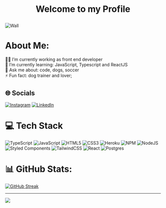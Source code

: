 # <p align="center">Welcome to my Profile</p>  
<!--   Header IMG -->    
![Wall](https://i.ibb.co/JdN7xJ4/myheader.png)  
<!--   about me     -->   
#  About Me: 
👨‍💻 I’m currently working as front end developer <br>🌱 I’m currently learning: JavaScript, Typescript and ReactJS <br>💬 Ask me about:  code, dogs, soccer <br>⚡ Fun fact: dog trainer and lover;
      
<!--   Socials  -->         
## 🌐 Socials 
[![Instagram](https://img.shields.io/badge/Instagram-%23E4405F.svg?logo=Instagram&logoColor=white)](https://instagram.com/matheusgrossi__) [![LinkedIn](https://img.shields.io/badge/LinkedIn-%230077B5.svg?logo=linkedin&logoColor=white)](https://www.linkedin.com/in/matheus-grossi-f-t-de-oliveira-1437b2143/)   
       
<!--  Tech stack -->          
# 💻 Tech Stack  
![TypeScript](https://img.shields.io/badge/typescript-%23007ACC.svg?style=plastic&logo=typescript&logoColor=white) ![JavaScript](https://img.shields.io/badge/javascript-%23323330.svg?style=plastic&logo=javascript&logoColor=%23F7DF1E) ![HTML5](https://img.shields.io/badge/html5-%23E34F26.svg?style=plastic&logo=html5&logoColor=white) ![CSS3](https://img.shields.io/badge/css3-%231572B6.svg?style=plastic&logo=css3&logoColor=white) ![Heroku](https://img.shields.io/badge/heroku-%23430098.svg?style=plastic&logo=heroku&logoColor=white) ![NPM](https://img.shields.io/badge/NPM-%23000000.svg?style=plastic&logo=npm&logoColor=white) ![NodeJS](https://img.shields.io/badge/node.js-6DA55F?style=plastic&logo=node.js&logoColor=white) ![Styled Components](https://img.shields.io/badge/styled--components-DB7093?style=plastic&logo=styled-components&logoColor=white) ![TailwindCSS](https://img.shields.io/badge/tailwindcss-%2338B2AC.svg?style=plastic&logo=tailwind-css&logoColor=white) ![React](https://img.shields.io/badge/react-%2320232a.svg?style=plastic&logo=react&logoColor=%2361DAFB) ![Postgres](https://img.shields.io/badge/postgres-%23316192.svg?style=plastic&logo=postgresql&logoColor=white) 
# 📊 GitHub Stats:
[![GitHub Streak](https://github-readme-streak-stats.herokuapp.com?user=matteothebrave&theme=dark-smoky&border_radius=4.7&card_width=340)](https://git.io/streak-stats) 
     
<!--   visit counts here -->
--------
[![](https://visitcount.itsvg.in/api?id=matteothebrave&icon=3&color=1)](https://visitcount.itsvg.in)  
